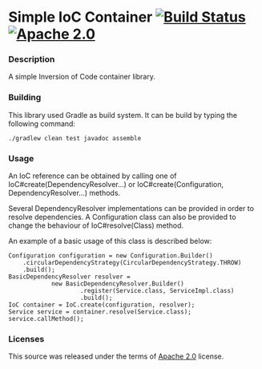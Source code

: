 Simple IoC Container [![Build Status](https://travis-ci.org/jruesga/simple-ioc-container.svg?branch=master)](https://travis-ci.org/jruesga/simple-ioc-container/branches) [![Apache 2.0](https://img.shields.io/github/license/jruesga/simple-ioc-container.svg)](http://www.apache.org/licenses/LICENSE-2.0)
====================

### Description

A simple Inversion of Code container library.

### Building

This library used Gradle as build system. It can be build by typing the following command:

```
./gradlew clean test javadoc assemble
```

### Usage

An IoC reference can be obtained by calling one of IoC#create(DependencyResolver...) or IoC#create(Configuration, DependencyResolver...) methods.

Several DependencyResolver implementations can be provided in order to resolve dependencies. A Configuration class can also be provided to change the behaviour of IoC#resolve(Class) method.

An example of a basic usage of this class is described below:
```
Configuration configuration = new Configuration.Builder()
    .circularDependencyStrategy(CircularDependencyStrategy.THROW)
    .build();
BasicDependencyResolver resolver =
            new BasicDependencyResolver.Builder()
                    .register(Service.class, ServiceImpl.class)
                    .build();
IoC container = IoC.create(configuration, resolver);
Service service = container.resolve(Service.class);
service.callMethod();
```


### Licenses

This source was released under the terms of [Apache 2.0](http://www.apache.org/licenses/LICENSE-2.0.html) license.
